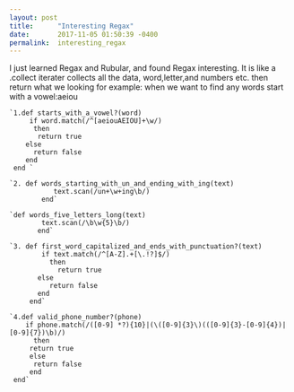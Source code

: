 ```yaml
---
layout: post
title:      "Interesting Regax"
date:       2017-11-05 01:50:39 -0400
permalink:  interesting_regax
---
```



I just learned Regax and Rubular, and found Regax interesting. It is like a .collect iterater collects all the data, word,letter,and numbers etc. then return what we looking for example: when we want to find any words start with a vowel:aeiou 

    `1.def starts_with_a_vowel?(word)
         if word.match(/^[aeiouAEIOU]+\w/)
          then
           return true
        else
          return false
        end
     end `

    `2. def words_starting_with_un_and_ending_with_ing(text)
               text.scan(/un+\w+ing\b/)
            end`

    `def words_five_letters_long(text)                     
		    text.scan(/\b\w{5}\b/)
		   end`

    `3. def first_word_capitalized_and_ends_with_punctuation?(text)
            if text.match(/^[A-Z].+[\.!?]$/)
              then
                return true
           else
              return false
           end
         end`

    `4.def valid_phone_number?(phone)
        if phone.match(/([0-9] *?){10}|(\([0-9]{3}\)(([0-9]{3}-[0-9]{4})|[0-9]{7})\b)/)
          then
         return true
         else
          return false
         end
     end`



